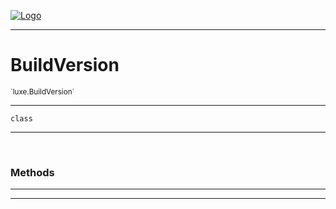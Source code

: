 
[![Logo](../../images/logo.png)](../../api/index.html)

---



<h1>BuildVersion</h1>
<small>`luxe.BuildVersion`</small>



---

`class`

---

&nbsp;
&nbsp;







<h3>Methods</h3> <hr/>





---

&nbsp;
&nbsp;
&nbsp;
&nbsp;